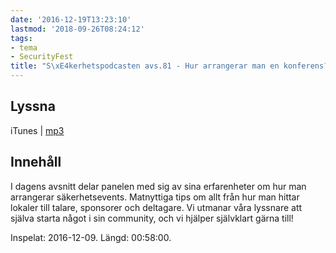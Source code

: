 ```yaml
---
date: '2016-12-19T13:23:10'
lastmod: '2018-09-26T08:24:12'
tags:
- tema
- SecurityFest
title: "S\xE4kerhetspodcasten avs.81 - Hur arrangerar man en konferens?"
---
```

## Lyssna

iTunes \| [mp3](http://traffic.libsyn.com/sakerhetspodcasten/Arrangera_ett_event_mixdown_01.mp3)

## Innehåll

I dagens avsnitt delar panelen med sig av sina erfarenheter om hur man arrangerar
säkerhetsevents. Matnyttiga tips om allt från hur man hittar lokaler till talare,
sponsorer och deltagare. Vi utmanar våra lyssnare att själva starta något i sin community,
och vi hjälper självklart gärna till!

Inspelat: 2016-12-09. Längd: 00:58:00.
